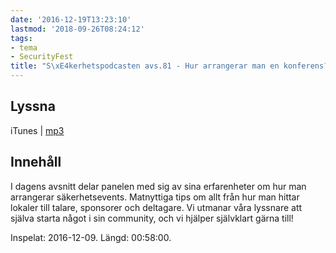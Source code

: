 ```yaml
---
date: '2016-12-19T13:23:10'
lastmod: '2018-09-26T08:24:12'
tags:
- tema
- SecurityFest
title: "S\xE4kerhetspodcasten avs.81 - Hur arrangerar man en konferens?"
---
```

## Lyssna

iTunes \| [mp3](http://traffic.libsyn.com/sakerhetspodcasten/Arrangera_ett_event_mixdown_01.mp3)

## Innehåll

I dagens avsnitt delar panelen med sig av sina erfarenheter om hur man arrangerar
säkerhetsevents. Matnyttiga tips om allt från hur man hittar lokaler till talare,
sponsorer och deltagare. Vi utmanar våra lyssnare att själva starta något i sin community,
och vi hjälper självklart gärna till!

Inspelat: 2016-12-09. Längd: 00:58:00.
